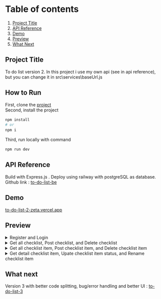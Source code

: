 # Table of contents

1. [Project Title](#project-title)
2. [API Reference](#api-reference)
3. [Demo](#demo)
4. [Preview](#preview)
5. [What Next](#what-next)

## Project Title

To do list version 2. In this project i use my own api (see in api reference), but you can change it in src\services\baseUrl.js

## How to Run

First, clone the [project](https://github.com/husenmalik7/to-do-list-2)
<br >
Second, install the project

```bash
npm install
# or
npm i
```

Third, run locally with command

```bash
npm run dev
```

## API Reference

Build with Express.js . Deploy using railway with postgreSQL as database.
Github link : [to-do-list-be](https://github.com/husenmalik7/to-do-list-be)

## Demo

[to-do-list-2-zeta.vercel.app](https://to-do-list-2-zeta.vercel.app/)

## Preview

<details> 
  <summary>Register and Login</summary>
   <img src="https://raw.githubusercontent.com/husenmalik7/to-do-list-2/refs/heads/main/public/gif/Register%20and%20Login.gif">
</details>

<details> 
  <summary>Get all checklist, Post checklist, and Delete checklist</summary>
   <img src="https://raw.githubusercontent.com/husenmalik7/to-do-list-2/refs/heads/main/public/gif/Get%20all%20checklist%2C%20Post%20checklist%2C%20and%20Delete%20checklist.gif">
</details>

<details> 
  <summary>Get all checklist item, Post checklist item, and Delete checklist item</summary>
   <img src="https://raw.githubusercontent.com/husenmalik7/to-do-list-2/refs/heads/main/public/gif/Get%20all%20checklist%20item%2C%20Post%20checklist%20item%2C%20and%20Delete%20checklist%20item.gif">
</details>

<details> 
  <summary>Get detail checklist item, Upate checklist item status, and Rename checklist item</summary>
   <img src="https://raw.githubusercontent.com/husenmalik7/to-do-list-2/refs/heads/main/public/gif/Get%20detail%20checklist%20item%2C%20Upate%20checklist%20item%20status%2C%20and%20Rename%20checklist%20item.gif">
</details>

## What next

Version 3 with better code splitting, bug/error handling and better UI : [to-do-list-3](https://github.com/husenmalik7/to-do-list-3)
